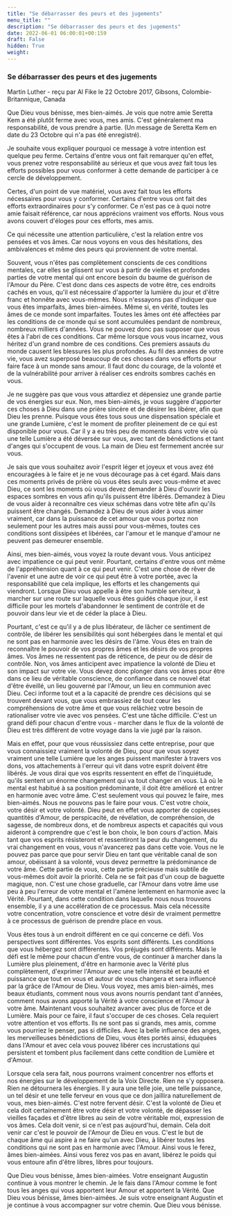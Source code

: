 ```yaml
---
title: "Se débarrasser des peurs et des jugements"
menu_title: ""
description: "Se débarrasser des peurs et des jugements"
date: 2022-06-01 06:00:01+00:159
draft: False
hidden: True
weight:
---
```

### Se débarrasser des peurs et des jugements

Martin Luther - reçu par Al Fike le 22 Octobre 2017, Gibsons, Colombie-Britannique, Canada

Que Dieu vous bénisse, mes bien-aimés. Je vois que notre amie Seretta Kem a été plutôt ferme avec vous, mes amis. C'est généralement ma responsabilité, de vous prendre à partie. (Un message de Seretta Kem en date du 23 Octobre qui n'a pas été enregistré).

Je souhaite vous expliquer pourquoi ce message à votre intention est quelque peu ferme. Certains d'entre vous ont fait remarquer qu'en effet, vous prenez votre responsabilité au sérieux et que vous avez fait tous les efforts possibles pour vous conformer à cette demande de participer à ce cercle de développement. 

Certes, d'un point de vue matériel, vous avez fait tous les efforts nécessaires pour vous y conformer. Certains d'entre vous ont fait des efforts extraordinaires pour s'y conformer. Ce n'est pas ce à quoi notre amie faisait référence, car nous apprécions vraiment vos efforts. Nous vous avons couvert d'éloges pour ces efforts, mes amis.

Ce qui nécessite une attention particulière, c'est la relation entre vos pensées et vos âmes. Car nous voyons en vous des hésitations, des ambivalences et même des peurs qui proviennent de votre mental. 

Souvent, vous n'êtes pas complètement conscients de ces conditions mentales, car elles se glissent sur vous à partir de vieilles et profondes parties de votre mental qui ont encore besoin du baume de guérison de l'Amour du Père. C'est donc dans ces aspects de votre être, ces endroits cachés en vous, qu'il est nécessaire d'apporter la lumière du jour et d'être franc et honnête avec vous-mêmes. Nous n'essayons pas d'indiquer que vous êtes imparfaits, âmes bien-aimées. Même si, en vérité, toutes les âmes de ce monde sont imparfaites. Toutes les âmes ont été affectées par les conditions de ce monde qui se sont accumulées pendant de nombreux, nombreux milliers d'années. Vous ne pouvez donc pas supposer que vous êtes à l'abri de ces conditions. Car même lorsque vous vous incarnez, vous héritez d'un grand nombre de ces conditions. Ces premiers assauts du monde causent les blessures les plus profondes. Au fil des années de votre vie, vous avez superposé beaucoup de ces choses dans vos efforts pour faire face à un monde sans amour. Il faut donc du courage, de la volonté et de la vulnérabilité pour arriver à réaliser ces endroits sombres cachés en vous.

Je ne suggère pas que vous vous attardiez et dépensiez une grande partie de vos énergies sur eux. Non, mes bien-aimés, je vous suggère d'apporter ces choses à Dieu dans une prière sincère et de désirer les libérer, afin que Dieu les prenne. Puisque vous êtes tous sous une dispensation spéciale et une grande Lumière, c'est le moment de profiter pleinement de ce qui est disponible pour vous. Car il y a eu très peu de moments dans votre vie où une telle Lumière a été déversée sur vous, avec tant de bénédictions et tant d'anges qui s'occupent de vous. La main de Dieu est fermement ancrée sur vous.

Je sais que vous souhaitez avoir l'esprit léger et joyeux et vous avez été encouragées à le faire et je ne vous décourage pas à cet égard. Mais dans ces moments privés de prière où vous êtes seuls avec vous-même et avec Dieu, ce sont les moments où vous devez demander à Dieu d'ouvrir les espaces sombres en vous afin qu'ils puissent être libérés. Demandez à Dieu de vous aider à reconnaître ces vieux schémas dans votre tête afin qu'ils puissent être changés. Demandez à Dieu de vous aider à vous aimer vraiment, car dans la puissance de cet amour que vous portez non seulement pour les autres mais aussi pour vous-mêmes, toutes ces conditions sont dissipées et libérées, car l'amour et le manque d'amour ne peuvent pas demeurer ensemble.

Ainsi, mes bien-aimés, vous voyez la route devant vous. Vous anticipez avec impatience ce qui peut venir. Pourtant, certains d'entre vous ont même de l'appréhension quant à ce qui peut venir. C'est une chose de rêver de l'avenir et une autre de voir ce qui peut être à votre portée, avec la responsabilité que cela implique, les efforts et les changements qui viendront. Lorsque Dieu vous appelle à être son humble serviteur, à marcher sur une route sur laquelle vous êtes guidés chaque jour, il est difficile pour les mortels d'abandonner le sentiment de contrôle et de pouvoir dans leur vie et de céder la place à Dieu. 

Pourtant, c'est ce qu'il y a de plus libérateur, de lâcher ce sentiment de contrôle, de libérer les sensibilités qui sont hébergées dans le mental et qui ne sont pas en harmonie avec les désirs de l'âme. Vous êtes en train de reconnaître le pouvoir de vos propres âmes et les désirs de vos propres âmes. Vos âmes ne ressentent pas de réticence, de peur ou de désir de contrôle. Non, vos âmes anticipent avec impatience la volonté de Dieu et son impact sur votre vie. Vous devez donc plonger dans vos âmes pour être dans ce lieu de véritable conscience, de confiance dans ce nouvel état d'être éveillé, un lieu gouverné par l'Amour, un lieu en communion avec Dieu. Ceci informe tout et a la capacité de prendre ces décisions qui se trouvent devant vous, que vous embrassiez de tout cœur les compréhensions de votre âme et que vous relâchiez votre besoin de rationaliser votre vie avec vos pensées. C'est une tâche difficile. C'est un grand défi pour chacun d'entre vous - marcher dans le flux de la volonté de Dieu est très différent de votre voyage dans la vie jugé par la raison.

Mais en effet, pour que vous réussissiez dans cette entreprise, pour que vous connaissiez vraiment la volonté de Dieu, pour que vous soyez vraiment une telle Lumière que les anges puissent manifester à travers vos dons, vos attachements à l'erreur qui vit dans votre esprit doivent être libérés. Je vous dirai que vos esprits ressentent en effet de l'inquiétude, qu'ils sentent un énorme changement qui va tout changer en vous. Là où le mental est habitué à sa position prédominante, il doit être amélioré et entrer en harmonie avec votre âme. C'est seulement vous qui pouvez le faire, mes bien-aimés. Nous ne pouvons pas le faire pour vous. C'est votre choix, votre désir et votre volonté. Dieu peut en effet vous apporter de copieuses quantités d'Amour, de perspicacité, de révélation, de compréhension, de sagesse, de nombreux dons, et de nombreux aspects et capacités qui vous aideront à comprendre que c'est le bon choix, le bon cours d'action. Mais tant que vos esprits résisteront et ressentiront la peur du changement, du vrai changement en vous, vous n'avancerez pas dans cette voie. Vous ne le pouvez pas parce que pour servir Dieu en tant que véritable canal de son amour, obéissant à sa volonté, vous devez permettre la prédominance de votre âme. Cette partie de vous, cette partie précieuse mais subtile de vous-mêmes doit avoir la priorité. Cela ne se fait pas d'un coup de baguette magique, non. C'est une chose graduelle, car l'Amour dans votre âme use peu à peu l'erreur de votre mental et l'amène lentement en harmonie avec la Vérité. Pourtant, dans cette condition dans laquelle nous nous trouvons ensemble, il y a une accélération de ce processus. Mais cela nécessite votre concentration, votre conscience et votre désir de vraiment permettre à ce processus de guérison de prendre place en vous.

Vous êtes tous à un endroit différent en ce qui concerne ce défi. Vos perspectives sont différentes. Vos esprits sont différents. Les conditions que vous hébergez sont différentes. Vos préjugés sont différents. Mais le défi est le même pour chacun d'entre vous, de continuer à marcher dans la Lumière plus pleinement, d'être en harmonie avec la Vérité plus complètement, d'exprimer l'Amour avec une telle intensité et beauté et puissance que tout en vous et autour de vous changera et sera influencé par la grâce de l'Amour de Dieu. Vous voyez, mes amis bien-aimés, mes beaux étudiants, comment nous vous avons nourris pendant tant d'années, comment nous avons apporté la Vérité à votre conscience et l'Amour à votre âme. Maintenant vous souhaitez avancer avec plus de force et de Lumière. Mais pour ce faire, il faut s'occuper de ces choses. Cela requiert votre attention et vos efforts. Ils ne sont pas si grands, mes amis, comme vous pourriez le penser, pas si difficiles. Avec la belle influence des anges, les merveilleuses bénédictions de Dieu, vous êtes portés ainsi, éduquées dans l'Amour et avec cela vous pouvez libérer ces incrustations qui persistent et tombent plus facilement dans cette condition de Lumière et d'Amour.

Lorsque cela sera fait, nous pourrons vraiment concentrer nos efforts et nos énergies sur le développement de la Voix Directe. Rien ne s'y opposera. Rien ne détournera les énergies. Il y aura une telle joie, une telle puissance, un tel désir et une telle ferveur en vous que ce don jaillira naturellement de vous, mes bien-aimés. C'est notre fervent désir. C'est la volonté de Dieu et cela doit certainement être votre désir et votre volonté, de dépasser les vieilles façades et d'être libres au sein de votre véritable moi, expression de vos âmes. Cela doit venir, si ce n'est pas aujourd'hui, demain. Cela doit venir car c'est le pouvoir de l'Amour de Dieu en vous. C'est le but de chaque âme qui aspire à ne faire qu'un avec Dieu, à libérer toutes les conditions qui ne sont pas en harmonie avec l'Amour. Ainsi vous le ferez, âmes bien-aimées. Ainsi vous ferez vos pas en avant, libérez le poids qui vous entoure afin d'être libres, libres pour toujours.

Que Dieu vous bénisse, âmes bien-aimées. Votre enseignant Augustin continue à vous montrer le chemin. Je le fais dans l'Amour comme le font tous les anges qui vous apportent leur Amour et apportent la Vérité. Que Dieu vous bénisse, âmes bien-aimées. Je suis votre enseignant Augustin et je continue à vous accompagner sur votre chemin. Que Dieu vous bénisse.

